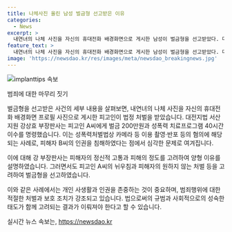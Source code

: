 ```yaml
---
title: 나체사진 올린 남성 벌금형 선고받은 이유
categories:
  - News
excerpt: >
  내연녀의 나체 사진을 자신의 휴대전화 배경화면으로 게시한 남성이 벌금형을 선고받았다. 대전지법 서산지원 강상효 부장판사는 A씨에게 벌금 200만원과 성폭력 치료프로그램 40시간 이수를 명령했다. A씨는 지난 2022년 9월 피해자 B씨에게 받은 나체 사진을 프로필 배경화면으로 사용했는데, 이로 피해자의 고통을 야기하였다. 그러나 피해자의 원하지 않는 처벌과 A씨의 전과가 고려되어 양형이 결정되었다.
feature_text: >
  내연녀의 나체 사진을 자신의 휴대전화 배경화면으로 게시한 남성이 벌금형을 선고받았다. 대전지법 서산지원 강상효 부장판사는 A씨에게 벌금 200만원과 성폭력 치료프로그램 40시간 이수를 명령했다. A씨는 지난 2022년 9월 피해자 B씨에게 받은 나체 사진을 프로필 배경화면으로 사용했는데, 이로 피해자의 고통을 야기하였다. 그러나 피해자의 원하지 않는 처벌과 A씨의 전과가 고려되어 양형이 결정되었다.
image: 'https://newsdao.kr/res/images/meta/newsdao_breakingnews.jpg'
---
```


<p><img src="https://newsdao.kr/res/images/meta/newsdao_breakingnews.jpg" alt="implanttips 속보" /></p>

<p>범죄에 대한 마무리 짓기</p>

<p>벌금형을 선고받은 사건의 세부 내용을 살펴보면, 내연녀의 나체 사진을 자신의 휴대전화 배경화면 프로필 사진으로 게시한 피고인이 법정 처벌을 받았습니다. 대전지법 서산지원 강상효 부장판사는 피고인 A씨에게 벌금 200만원과 성폭력 치료프로그램 40시간 이수를 명령했습니다. 이는 성폭력처벌법상 카메라 등 이용 촬영·반포 등의 혐의에 해당되는 사례로, 피해자 B씨의 인권을 침해하였다는 점에서 심각한 문제로 여겨집니다.</p>

<p>이에 대해 강 부장판사는 피해자의 정신적 고통과 피해의 정도를 고려하여 양형 이유를 설명하였습니다. 그러면서도 피고인 A씨의 뉘우침과 피해자의 원하지 않는 처벌 등을 고려하여 벌금형을 선고하였습니다.</p>

<p>이와 같은 사례에서는 개인 사생활과 인권을 존중하는 것이 중요하며, 범죄행위에 대한 적절한 처벌과 보호 조치가 강조되고 있습니다. 법으로써의 규범과 사회적으로의 성숙한 태도가 함께 고려되는 결과가 이뤄져야 한다고 할 수 있습니다.</p>
실시간 뉴스 속보는, <a href="https://newsdao.kr" rel="dofollow">https://newsdao.kr</a>


